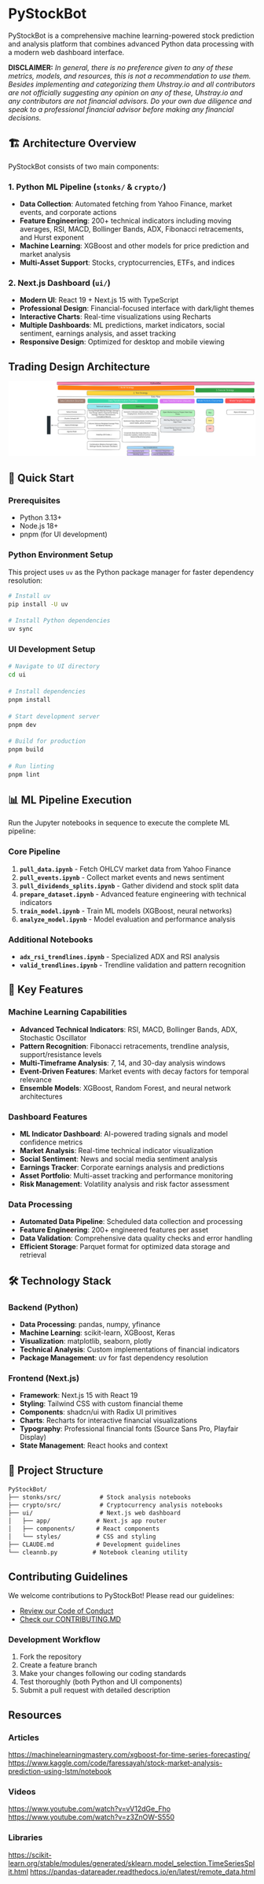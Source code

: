 # PyStockBot

PyStockBot is a comprehensive machine learning-powered stock prediction and analysis platform that combines advanced Python data processing with a modern web dashboard interface.

**DISCLAIMER:** *In general, there is no preference given to any of these metrics, models, and resources, this is not a recommendation to use them. Besides implementing and categorizing them Uhstray.io and all contributors are not officially suggesting any opinion on any of these, Uhstray.io and any contributors are not financial advisors. Do your own due diligence and speak to a professional financial advisor before making any financial decisions.*

## 🏗️ Architecture Overview

PyStockBot consists of two main components:

### 1. Python ML Pipeline (`stonks/` & `crypto/`)
- **Data Collection**: Automated fetching from Yahoo Finance, market events, and corporate actions
- **Feature Engineering**: 200+ technical indicators including moving averages, RSI, MACD, Bollinger Bands, ADX, Fibonacci retracements, and Hurst exponent
- **Machine Learning**: XGBoost and other models for price prediction and market analysis
- **Multi-Asset Support**: Stocks, cryptocurrencies, ETFs, and indices

### 2. Next.js Dashboard (`ui/`)
- **Modern UI**: React 19 + Next.js 15 with TypeScript
- **Professional Design**: Financial-focused interface with dark/light themes
- **Interactive Charts**: Real-time visualizations using Recharts
- **Multiple Dashboards**: ML predictions, market indicators, social sentiment, earnings analysis, and asset tracking
- **Responsive Design**: Optimized for desktop and mobile viewing

## Trading Design Architecture

![Trading Design Architecture](.images/pystockbot.excalidraw.svg)

## 🚀 Quick Start

### Prerequisites
- Python 3.13+
- Node.js 18+
- pnpm (for UI development)

### Python Environment Setup

This project uses `uv` as the Python package manager for faster dependency resolution:

```bash
# Install uv
pip install -U uv

# Install Python dependencies
uv sync
```

### UI Development Setup

```bash
# Navigate to UI directory
cd ui

# Install dependencies
pnpm install

# Start development server
pnpm dev

# Build for production
pnpm build

# Run linting
pnpm lint
```

## 📊 ML Pipeline Execution

Run the Jupyter notebooks in sequence to execute the complete ML pipeline:

### Core Pipeline
1. **`pull_data.ipynb`** - Fetch OHLCV market data from Yahoo Finance
2. **`pull_events.ipynb`** - Collect market events and news sentiment
3. **`pull_dividends_splits.ipynb`** - Gather dividend and stock split data
4. **`prepare_dataset.ipynb`** - Advanced feature engineering with technical indicators
5. **`train_model.ipynb`** - Train ML models (XGBoost, neural networks)
6. **`analyze_model.ipynb`** - Model evaluation and performance analysis

### Additional Notebooks
- **`adx_rsi_trendlines.ipynb`** - Specialized ADX and RSI analysis
- **`valid_trendlines.ipynb`** - Trendline validation and pattern recognition

## 🎯 Key Features

### Machine Learning Capabilities
- **Advanced Technical Indicators**: RSI, MACD, Bollinger Bands, ADX, Stochastic Oscillator
- **Pattern Recognition**: Fibonacci retracements, trendline analysis, support/resistance levels
- **Multi-Timeframe Analysis**: 7, 14, and 30-day analysis windows
- **Event-Driven Features**: Market events with decay factors for temporal relevance
- **Ensemble Models**: XGBoost, Random Forest, and neural network architectures

### Dashboard Features
- **ML Indicator Dashboard**: AI-powered trading signals and model confidence metrics
- **Market Analysis**: Real-time technical indicator visualization
- **Social Sentiment**: News and social media sentiment analysis
- **Earnings Tracker**: Corporate earnings analysis and predictions
- **Asset Portfolio**: Multi-asset tracking and performance monitoring
- **Risk Management**: Volatility analysis and risk factor assessment

### Data Processing
- **Automated Data Pipeline**: Scheduled data collection and processing
- **Feature Engineering**: 200+ engineered features per asset
- **Data Validation**: Comprehensive data quality checks and error handling
- **Efficient Storage**: Parquet format for optimized data storage and retrieval

## 🛠️ Technology Stack

### Backend (Python)
- **Data Processing**: pandas, numpy, yfinance
- **Machine Learning**: scikit-learn, XGBoost, Keras
- **Visualization**: matplotlib, seaborn, plotly
- **Technical Analysis**: Custom implementations of financial indicators
- **Package Management**: uv for fast dependency resolution

### Frontend (Next.js)
- **Framework**: Next.js 15 with React 19
- **Styling**: Tailwind CSS with custom financial theme
- **Components**: shadcn/ui with Radix UI primitives
- **Charts**: Recharts for interactive financial visualizations
- **Typography**: Professional financial fonts (Source Sans Pro, Playfair Display)
- **State Management**: React hooks and context

## 📁 Project Structure

```
PyStockBot/
├── stonks/src/           # Stock analysis notebooks
├── crypto/src/           # Cryptocurrency analysis notebooks
├── ui/                   # Next.js web dashboard
│   ├── app/             # Next.js app router
│   ├── components/      # React components
│   └── styles/          # CSS and styling
├── CLAUDE.md            # Development guidelines
└── cleannb.py          # Notebook cleaning utility
```

## Contributing Guidelines

We welcome contributions to PyStockBot! Please read our guidelines:

- [Review our Code of Conduct](https://www.uhstray.io/en/code-of-conduct)
- [Check our CONTRIBUTING.MD](./CONTRIBUTING.md)

### Development Workflow
1. Fork the repository
2. Create a feature branch
3. Make your changes following our coding standards
4. Test thoroughly (both Python and UI components)
5. Submit a pull request with detailed description

## Resources

### Articles
https://machinelearningmastery.com/xgboost-for-time-series-forecasting/
https://www.kaggle.com/code/faressayah/stock-market-analysis-prediction-using-lstm/notebook

### Videos
https://www.youtube.com/watch?v=vV12dGe_Fho
https://www.youtube.com/watch?v=z3ZnOW-S550

### Libraries
https://scikit-learn.org/stable/modules/generated/sklearn.model_selection.TimeSeriesSplit.html
https://pandas-datareader.readthedocs.io/en/latest/remote_data.html
